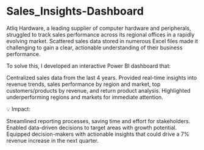 # Sales_Insights-Dashboard

Atliq Hardware, a leading supplier of computer hardware and peripherals, struggled to track sales performance across its regional offices in a rapidly evolving market. Scattered sales data stored in numerous Excel files made it challenging to gain a clear, actionable understanding of their business performance.

To solve this, I developed an interactive Power BI dashboard that:

Centralized sales data from the last 4 years.
Provided real-time insights into revenue trends, sales performance by region and market, top customers/products by revenue, and return product analysis.
Highlighted underperforming regions and markets for immediate attention.

💡 Impact:

Streamlined reporting processes, saving time and effort for stakeholders.
Enabled data-driven decisions to target areas with growth potential.
Equipped decision-makers with actionable insights that could drive a 7% revenue increase in the next quarter.

